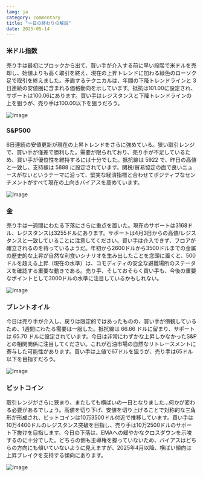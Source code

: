 ```yaml
---
lang: ja
category: commentary
title: "一日の終わりの解説"
date: 2025-05-14
---
```


### 米ドル指数

売り手は最初にブロックから出て、買い手が介入する前に早い段階で米ドルを売却し、始値よりも高く取引を終え、現在の上昇トレンドに加わる緑色のローソク足で取引を終えました。矛盾するテクニカルは、年間の下降トレンドラインと 3 日連続の安値圏に含まれる価格動向を示しています。抵抗は101.00に設定され、サポートは100.06にあります。買い手はレジスタンスと下降トレンドラインの上を狙うが、売り手は100.00以下を狙うだろう。

![Image](https://markleighedu.github.io/img/May-2025/14-May-2025/usdindex.jpg)

### S&P500

6日連続の安値更新が現在の上昇トレンドをさらに強めている。狭い取引レンジで、買い手が僅差で勝利した。需要が限られており、売り手が不足しているため、買い手が優位性を維持するには十分でした。抵抗線は 5922 で、昨日の高値と一致し、支持線は 5888 に設定されています。関税/貿易協定の面で良いニュースがないというテーマに沿って、堅実な経済指標と合わせてポジティブなセンチメントがすべて現在の上向きバイアスを高めています。 

![Image](https://markleighedu.github.io/img/May-2025/14-May-2025/sp500.jpg)

### 金

売り手は一週間にわたる下落にさらに重点を置いた。現在のサポートは3168ドル、レジスタンスは3255ドルにあります。サポートは4月3日からの高値/レジスタンスと一致していることに注意してください。買い手は介入できず、フロアが確立されるのを待っているようだ。年初から2600ドルから3500ドルまでの金属の歴史的な上昇が自然な利食いシナリオを生み出したことを念頭に置くと、500ドルを超える上昇（現在の水準）は、コモディティの安全な避難場所のステータスを確認する重要な動きである。売り手、そしておそらく買い手も、今後の重要なポイントとして3000ドルの水準に注目しているかもしれない。 

![Image](https://markleighedu.github.io/img/May-2025/14-May-2025/gold.jpg)

### ブレントオイル

今日は売り手が介入し、戻りは限定的ではあったものの、買い手が傍観しているため、1週間にわたる需要は一服した。抵抗線は 66.66 ドルに留まり、サポートは 65.70 ドルに設定されています。今日は非常にわずかな上昇しかなかったS&Pとの相関関係に注目してください。これが石油市場の自然なリトレースメントに寄与した可能性があります。買い手は上値で67ドルを狙うが、売り手は65ドル以下を目指すだろう。

![Image](https://markleighedu.github.io/img/May-2025/14-May-2025/brentoil.jpg)

### ビットコイン

取引レンジがさらに狭まり、またしても横ばいの一日となりました…何かが変わる必要があるでしょう。高値を切り下げ、安値を切り上げることで対称的な三角形が形成され、ビットコインは10万3500ドル付近で推移しています。買い手は10万4400ドルのレジスタンス突破を目指し、売り手は10万2500ドルのサポート下抜けを目指します。今日の下落は、EMAへの緩やかなクロスダウンを示唆するのに十分でした。どちらの側も主導権を握っていないため、バイアスはどちらの方向にも傾いていないように見えますが、2025年4月以降、横ばい傾向は上昇ブレイクを支持する傾向にあります。

![Image](https://markleighedu.github.io/img/May-2025/14-May-2025/bitcoin.jpg)

